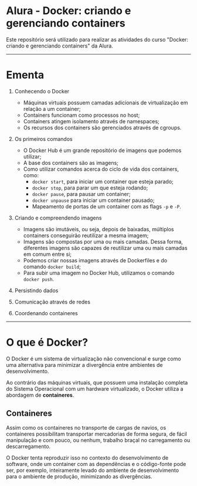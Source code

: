 # Alura - Docker: criando e gerenciando containers

Este repositório será utilizado para realizar as atividades do curso "Docker: criando e gerenciando containers" da Alura.

---

# Ementa

1. Conhecendo o Docker

   - Máquinas virtuais possuem camadas adicionais de virtualização em relação a um container;
   - Containers funcionam como processos no host;
   - Containers atingem isolamento através de namespaces;
   - Os recursos dos containers são gerenciados através de cgroups.

2. Os primeiros comandos

   - O Docker Hub é um grande repositório de imagens que podemos utilizar;
   - A base dos containers são as imagens;
   - Como utilizar comandos acerca do ciclo de vida dos containers, como:
     - `docker start`, para iniciar um container que esteja parado;
     - `docker stop`, para parar um que esteja rodando;
     - `docker pause`, para pausar um container;
     - `docker unpause` para iniciar um container pausado;
     - Mapeamento de portas de um container com as flags `-p` e `-P`.

3. Criando e compreendendo imagens

   - Imagens são imutáveis, ou seja, depois de baixadas, múltiplos containers conseguirão reutilizar a mesma imagem;
   - Imagens são compostas por uma ou mais camadas. Dessa forma, diferentes imagens são capazes de reutilizar uma ou mais camadas em comum entre si;
   - Podemos criar nossas imagens através de Dockerfiles e do comando `docker build`;
   - Para subir uma imagem no Docker Hub, utilizamos o comando `docker push`.

4. Persistindo dados

5. Comunicação através de redes

6. Coordenando containeres

---

# O que é Docker?

O Docker é um sistema de virtualização não convencional e surge como uma alternativa para minimizar a divergência entre ambientes de desenvolvimento.

Ao contrário das máquinas virtuais, que possuem uma instalação completa do Sistema Operacional com um hardware virtualizado, o Docker utiliza a abordagem de **containeres**.

## Containeres

Assim como os containeres no transporte de cargas de navios, os containeres possibilitam transportar mercadorias de forma segura, de fácil manipulação e com pouco, ou nenhum, trabalho braçal no carregamento ou descarregamento.

O Docker tenta reproduzir isso no contexto do desenvolvimento de software, onde um container com as dependências e o código-fonte pode ser, por exemplo, inteiramente levado do ambiente de desenvolvimento para o ambiente de produção, minimizando as divergências.
